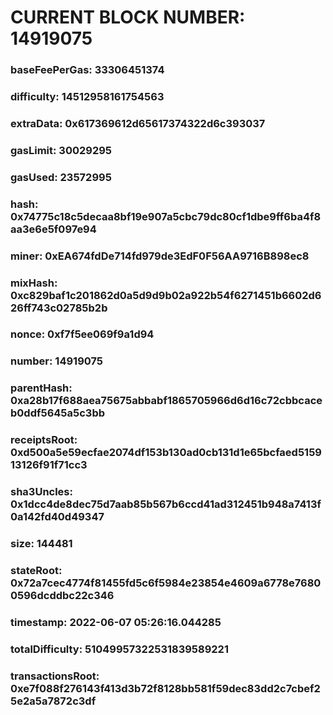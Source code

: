 # CURRENT BLOCK NUMBER: 14919075

### baseFeePerGas: 33306451374
### difficulty: 14512958161754563
### extraData: 0x617369612d65617374322d6c393037
### gasLimit: 30029295
### gasUsed: 23572995
### hash: 0x74775c18c5decaa8bf19e907a5cbc79dc80cf1dbe9ff6ba4f8aa3e6e5f097e94
### miner: 0xEA674fdDe714fd979de3EdF0F56AA9716B898ec8
### mixHash: 0xc829baf1c201862d0a5d9d9b02a922b54f6271451b6602d626ff743c02785b2b
### nonce: 0xf7f5ee069f9a1d94
### number: 14919075
### parentHash: 0xa28b17f688aea75675abbabf1865705966d6d16c72cbbcaceb0ddf5645a5c3bb
### receiptsRoot: 0xd500a5e59ecfae2074df153b130ad0cb131d1e65bcfaed515913126f91f71cc3
### sha3Uncles: 0x1dcc4de8dec75d7aab85b567b6ccd41ad312451b948a7413f0a142fd40d49347
### size: 144481
### stateRoot: 0x72a7cec4774f81455fd5c6f5984e23854e4609a6778e76800596dcddbc22c346
### timestamp: 2022-06-07 05:26:16.044285
### totalDifficulty: 51049957322531839589221
### transactionsRoot: 0xe7f088f276143f413d3b72f8128bb581f59dec83dd2c7cbef25e2a5a7872c3df
